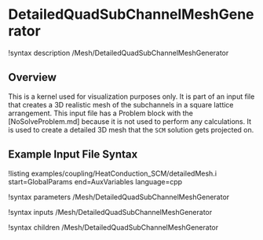 # DetailedQuadSubChannelMeshGenerator

!syntax description /Mesh/DetailedQuadSubChannelMeshGenerator

## Overview

<!-- -->

This is a kernel used for visualization purposes only. It is part of an input file that creates
a 3D realistic mesh of the subchannels in a square lattice arrangement. This input file has a Problem block
with the [NoSolveProblem.md] because it is not used to perform any calculations. It is used to create a detailed 3D mesh that the `SCM` solution
gets projected on.

## Example Input File Syntax

!listing examples/coupling/HeatConduction_SCM/detailedMesh.i start=GlobalParams end=AuxVariables language=cpp

!syntax parameters /Mesh/DetailedQuadSubChannelMeshGenerator

!syntax inputs /Mesh/DetailedQuadSubChannelMeshGenerator

!syntax children /Mesh/DetailedQuadSubChannelMeshGenerator
